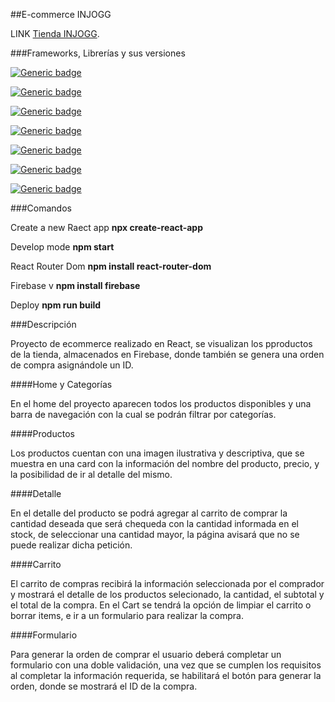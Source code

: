 ##E-commerce INJOGG

LINK [Tienda INJOGG](https://www.veronicaiungman.com.ar/).

###Frameworks, Librerías y sus versiones

[![Generic badge](https://img.shields.io/badge/NODE-18.12.1-<COLOR>.svg)](https://shields.io/)

[![Generic badge](https://img.shields.io/badge/NPM-8.19.2-<COLOR>.svg)](https://shields.io/)

[![Generic badge](https://img.shields.io/badge/REACT-18.2.0-<COLOR>.svg)](https://shields.io/)

[![Generic badge](https://img.shields.io/badge/REACT.DOM-18.2.0-<COLOR>.svg)](https://shields.io/)

[![Generic badge](https://img.shields.io/badge/REACT.RUTER.DOM-6.11.0-<COLOR>.svg)](https://shields.io/)

[![Generic badge](https://img.shields.io/badge/FIREBASE-9.22.0-<COLOR>.svg)](https://shields.io/)

[![Generic badge](https://img.shields.io/badge/BOOTSTRAP-5.2.3-<COLOR>.svg)](https://shields.io/)





###Comandos

Create a new Raect app **npx create-react-app**

Develop mode **npm start**

React Router Dom **npm install react-router-dom**

Firebase v **npm install firebase**

Deploy **npm run build**


###Descripción

Proyecto de ecommerce realizado en React, se visualizan los pproductos de la tienda, almacenados en Firebase, donde también se genera una orden de compra asignándole un ID.

####Home y Categorías

En el home del proyecto aparecen todos los productos disponibles y una barra de navegación con la cual se podrán filtrar por categorías.

####Productos

Los productos cuentan con una imagen ilustrativa y descriptiva, que se muestra en una card con la información del nombre del producto, precio, y la posibilidad de ir al detalle del mismo.

####Detalle

En el detalle del producto se podrá agregar al carrito de comprar la cantidad deseada que será chequeda con la cantidad informada en el stock, de seleccionar una cantidad mayor, la página avisará que no se puede realizar dicha petición.

####Carrito

El carrito de compras recibirá la información seleccionada por el comprador y mostrará el detalle de los productos selecionado, la cantidad, el subtotal y el total de la compra. 
En el Cart se tendrá la opción de limpiar el carrito o borrar items, e ir a un formulario para realizar la compra.

####Formulario

Para generar la orden de comprar el usuario deberá completar un formulario con una doble validación, una vez que se cumplen los requisitos al completar la información requerida, se habilitará el botón para generar la orden, donde se mostrará el ID de la compra. 






